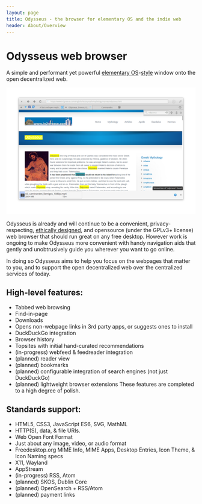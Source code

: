 ```yaml
---
layout: page
title: Odysseus - the browser for elementary OS and the indie web
header: About/Overview
---
```


# Odysseus web browser

A simple and performant yet powerful [elementary OS](https://elementary.io/)-[style](https://elementary.io/docs/human-interface-guidelines) window onto the open decentralized web.

<img src="screenshot.png" alt='Screenshot of Odysseus showcasing the "headerbar", tabbar, find-in-page, and downloads features.' />

Odysseus is already and will continue to be a convenient, privacy-respecting,
[ethically designed](https://2017.ind.ie/ethical-design/), and opensource
(under the GPLv3+ license) web browser that should run great on any free desktop.
However work is ongoing to make Odysseus more convenient with handy navigation
aids that gently and unobtrusively guide you wherever you want to go online.

In doing so Odysseus aims to help you focus on the webpages that matter to you,
and to support the open decentralized web over the centralized services of today. 

## High-level features:
* Tabbed web browsing
* Find-in-page
* Downloads
* Opens non-webpage links in 3rd party apps, or suggests ones to install
* DuckDuckGo integration
* Browser history
* Topsites with initial hand-curated recommendations
* (in-progress) webfeed & feedreader integration
* (planned) reader view
* (planned) bookmarks
* (planned) configurable integration of search engines (not just DuckDuckGo)
* (planned) lightweight browser extensions
These features are completed to a high degree of polish.

## Standards support:
* HTML5, CSS3, JavaScript ES6, SVG, MathML
* HTTP(S), data, & file URIs.
* Web Open Font Format
* Just about any image, video, or audio format
* Freedesktop.org MIME Info, MIME Apps, Desktop Entries, Icon Theme, & Icon Naming specs
* X11, Wayland
* AppStream
* (in-progress) RSS, Atom
* (planned) SKOS, Dublin Core
* (planned) OpenSearch + RSS/Atom
* (planned) payment links
